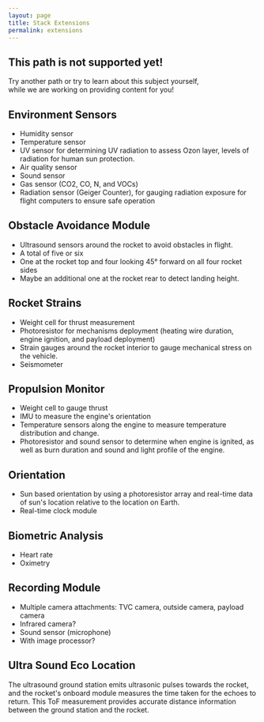 ```yaml
---
layout: page
title: Stack Extensions
permalink: extensions
---
```

## This path is not supported yet!

Try another path or try to learn about this subject yourself,  
while we are working on providing content for you! 

## Environment Sensors
- Humidity sensor
- Temperature sensor
- UV sensor for determining UV radiation to assess Ozon layer, levels of radiation for human sun protection. 
- Air quality sensor
- Sound sensor 
- Gas sensor (CO2, CO, N, and VOCs)
- Radiation sensor (Geiger Counter), for gauging radiation exposure for flight computers to ensure safe operation

## Obstacle Avoidance Module
- Ultrasound sensors around the rocket to avoid obstacles in flight. 
- A total of five or six
- One at the rocket top and four looking 45° forward on all four rocket sides 
- Maybe an additional one at the rocket rear to detect landing height. 

## Rocket Strains
- Weight cell for thrust measurement
- Photoresistor for mechanisms deployment (heating wire duration, engine ignition, and payload deployment)
- Strain gauges around the rocket interior to gauge mechanical stress on the vehicle.
- Seismometer

## Propulsion Monitor
- Weight cell to gauge thrust
- IMU to measure the engine's orientation 
- Temperature sensors along the engine to measure temperature distribution and change.
- Photoresistor and sound sensor to determine when engine is ignited, as well as burn duration and sound and light profile of the engine. 

## Orientation
- Sun based orientation by using a photoresistor array and real-time data of sun's location relative to the location on Earth. 
- Real-time clock module 

## Biometric Analysis
- Heart rate 
- Oximetry 

## Recording Module 
- Multiple camera attachments: TVC camera, outside camera, payload camera 
- Infrared camera?
- Sound sensor (microphone)
- With image processor?

## Ultra Sound Eco Location
The ultrasound ground station emits ultrasonic pulses towards the rocket, and the rocket's onboard module measures the time taken for the echoes to return. This ToF measurement provides accurate distance information between the ground station and the rocket.